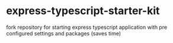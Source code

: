 # express-typescript-starter-kit
fork repository for starting express typescript application with pre configured settings and packages (saves time)
